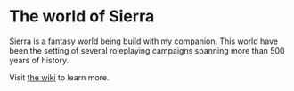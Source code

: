 The world of Sierra
===================

Sierra is a fantasy world being build with my companion.
This world have been the setting of several roleplaying campaigns spanning more
than 500 years of history.

Visit [the wiki](/mediawiki/) to learn more.
